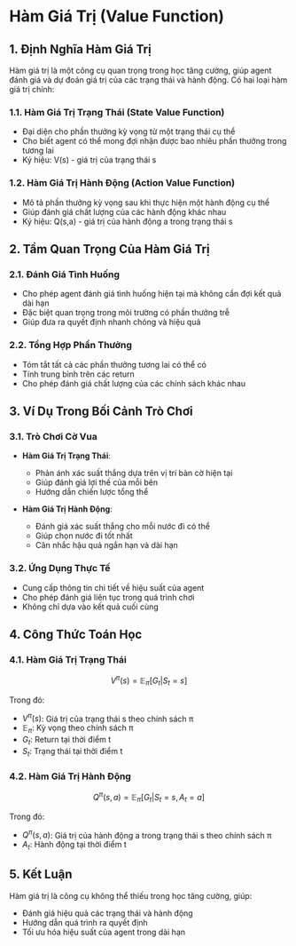 # Hàm Giá Trị (Value Function)

## 1. Định Nghĩa Hàm Giá Trị
Hàm giá trị là một công cụ quan trọng trong học tăng cường, giúp agent đánh giá và dự đoán giá trị của các trạng thái và hành động. Có hai loại hàm giá trị chính:

### 1.1. Hàm Giá Trị Trạng Thái (State Value Function)
- Đại diện cho phần thưởng kỳ vọng từ một trạng thái cụ thể
- Cho biết agent có thể mong đợi nhận được bao nhiêu phần thưởng trong tương lai
- Ký hiệu: V(s) - giá trị của trạng thái s

### 1.2. Hàm Giá Trị Hành Động (Action Value Function)
- Mô tả phần thưởng kỳ vọng sau khi thực hiện một hành động cụ thể
- Giúp đánh giá chất lượng của các hành động khác nhau
- Ký hiệu: Q(s,a) - giá trị của hành động a trong trạng thái s

## 2. Tầm Quan Trọng Của Hàm Giá Trị

### 2.1. Đánh Giá Tình Huống
- Cho phép agent đánh giá tình huống hiện tại mà không cần đợi kết quả dài hạn
- Đặc biệt quan trọng trong môi trường có phần thưởng trễ
- Giúp đưa ra quyết định nhanh chóng và hiệu quả

### 2.2. Tổng Hợp Phần Thưởng
- Tóm tắt tất cả các phần thưởng tương lai có thể có
- Tính trung bình trên các return
- Cho phép đánh giá chất lượng của các chính sách khác nhau

## 3. Ví Dụ Trong Bối Cảnh Trò Chơi

### 3.1. Trò Chơi Cờ Vua
- **Hàm Giá Trị Trạng Thái**:
  + Phản ánh xác suất thắng dựa trên vị trí bàn cờ hiện tại
  + Giúp đánh giá lợi thế của mỗi bên
  + Hướng dẫn chiến lược tổng thể

- **Hàm Giá Trị Hành Động**:
  + Đánh giá xác suất thắng cho mỗi nước đi có thể
  + Giúp chọn nước đi tốt nhất
  + Cân nhắc hậu quả ngắn hạn và dài hạn

### 3.2. Ứng Dụng Thực Tế
- Cung cấp thông tin chi tiết về hiệu suất của agent
- Cho phép đánh giá liên tục trong quá trình chơi
- Không chỉ dựa vào kết quả cuối cùng

## 4. Công Thức Toán Học

### 4.1. Hàm Giá Trị Trạng Thái
$$V^\pi(s) = \mathbb{E}_\pi[G_t|S_t=s]$$

Trong đó:
- $V^\pi(s)$: Giá trị của trạng thái s theo chính sách π
- $\mathbb{E}_\pi$: Kỳ vọng theo chính sách π
- $G_t$: Return tại thời điểm t
- $S_t$: Trạng thái tại thời điểm t

### 4.2. Hàm Giá Trị Hành Động
$$Q^\pi(s,a) = \mathbb{E}_\pi[G_t|S_t=s, A_t=a]$$

Trong đó:
- $Q^\pi(s,a)$: Giá trị của hành động a trong trạng thái s theo chính sách π
- $A_t$: Hành động tại thời điểm t

## 5. Kết Luận
Hàm giá trị là công cụ không thể thiếu trong học tăng cường, giúp:
- Đánh giá hiệu quả các trạng thái và hành động
- Hướng dẫn quá trình ra quyết định
- Tối ưu hóa hiệu suất của agent trong dài hạn
